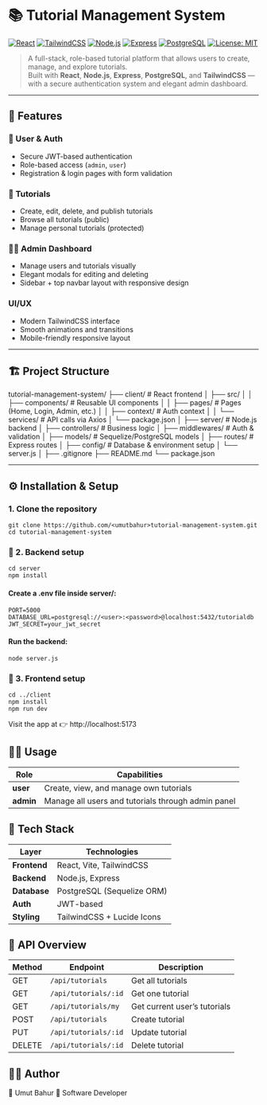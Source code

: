 # 📚 Tutorial Management System

[![React](https://img.shields.io/badge/Frontend-React-61DBFB?logo=react)](https://react.dev/)
[![TailwindCSS](https://img.shields.io/badge/Style-TailwindCSS-38B2AC?logo=tailwindcss)](https://tailwindcss.com/)
[![Node.js](https://img.shields.io/badge/Backend-Node.js-339933?logo=node.js)](https://nodejs.org/)
[![Express](https://img.shields.io/badge/API-Express-000000?logo=express)](https://expressjs.com/)
[![PostgreSQL](https://img.shields.io/badge/Database-PostgreSQL-4169E1?logo=postgresql)](https://www.postgresql.org/)
[![License: MIT](https://img.shields.io/badge/License-MIT-yellow.svg)](LICENSE)

> A full-stack, role-based tutorial platform that allows users to create, manage, and explore tutorials.  
> Built with **React**, **Node.js**, **Express**, **PostgreSQL**, and **TailwindCSS** — with a secure authentication system and elegant admin dashboard.

---

## 🚀 Features

### 👥 User & Auth
- Secure JWT-based authentication  
- Role-based access (`admin`, `user`)
- Registration & login pages with form validation

### 📘 Tutorials
- Create, edit, delete, and publish tutorials  
- Browse all tutorials (public)  
- Manage personal tutorials (protected)

### 🧑‍💼 Admin Dashboard
- Manage users and tutorials visually  
- Elegant modals for editing and deleting  
- Sidebar + top navbar layout with responsive design

### UI/UX
- Modern TailwindCSS interface  
- Smooth animations and transitions  
- Mobile-friendly responsive layout

---

## 🏗️ Project Structure

tutorial-management-system/
├── client/ # React frontend
│ ├── src/
│ │ ├── components/ # Reusable UI components
│ │ ├── pages/ # Pages (Home, Login, Admin, etc.)
│ │ ├── context/ # Auth context
│ │ └── services/ # API calls via Axios
│ └── package.json
│
├── server/ # Node.js backend
│ ├── controllers/ # Business logic
│ ├── middlewares/ # Auth & validation
│ ├── models/ # Sequelize/PostgreSQL models
│ ├── routes/ # Express routes
│ ├── config/ # Database & environment setup
│ └── server.js
│
├── .gitignore
├── README.md
└── package.json



---

## ⚙️ Installation & Setup

### 1. Clone the repository
```
git clone https://github.com/<umutbahur>tutorial-management-system.git
cd tutorial-management-system

```


### 🔧 2. Backend setup
```
cd server
npm install
```
#### Create a .env file inside server/:
```
PORT=5000
DATABASE_URL=postgresql://<user>:<password>@localhost:5432/tutorialdb
JWT_SECRET=your_jwt_secret
```
#### Run the backend:
`node server.js`

### 🎨 3. Frontend setup
```
cd ../client
npm install
npm run dev
```
Visit the app at 👉 http://localhost:5173


## 🧑‍💻 Usage
| Role    | Capabilities                                       |
| ------- | -------------------------------------------------- |
| **user**  | Create, view, and manage own tutorials             |
| **admin** | Manage all users and tutorials through admin panel |


## 🧱 Tech Stack
| Layer        | Technologies               |
| ------------ | -------------------------- |
| **Frontend** | React, Vite, TailwindCSS   |
| **Backend**  | Node.js, Express           |
| **Database** | PostgreSQL (Sequelize ORM) |
| **Auth**     | JWT-based                  |
| **Styling**  | TailwindCSS + Lucide Icons |

## 🔗 API Overview

| Method | Endpoint             | Description                  |
| ------ | -------------------- | ---------------------------- |
| GET    | `/api/tutorials`     | Get all tutorials            |
| GET    | `/api/tutorials/:id` | Get one tutorial             |
| GET    | `/api/tutorials/my`  | Get current user’s tutorials |
| POST   | `/api/tutorials`     | Create tutorial              |
| PUT    | `/api/tutorials/:id` | Update tutorial              |
| DELETE | `/api/tutorials/:id` | Delete tutorial              |


## 🧑‍🎨 Author

👤 Umut Bahur
💼 Software Developer
